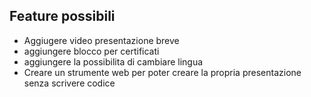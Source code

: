 
## Feature possibili
* Aggiugere video presentazione breve
* aggiungere blocco per certificati
* aggiungere la possibilita di cambiare lingua
* Creare un strumente web per poter creare la propria presentazione senza scrivere codice 
